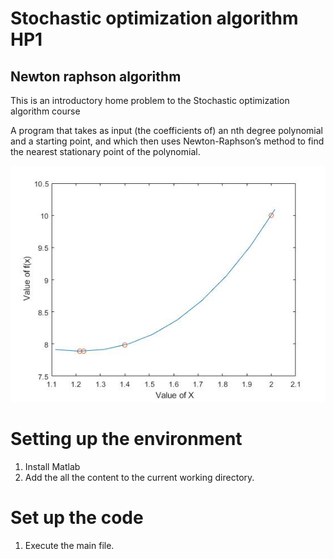 # Stochastic optimization algorithm HP1
## Newton raphson algorithm
This is an introductory home problem to the Stochastic optimization algorithm course

A program that takes as input (the coefficients of) an nth degree polynomial and a
starting point, and which then uses Newton-Raphson’s method to find the nearest stationary point of the polynomial.

![](images/finalIMG.JPG)

# Setting up the environment
1. Install Matlab
1. Add the all the content to the current working directory.

# Set up the code
1. Execute the main file.

